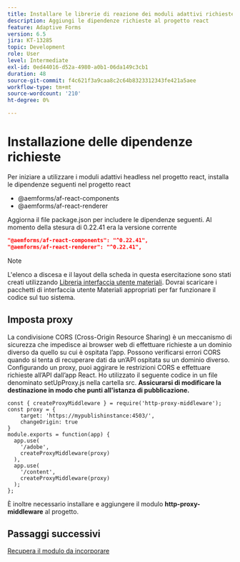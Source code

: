 ```yaml
---
title: Installare le librerie di reazione dei moduli adattivi richieste
description: Aggiungi le dipendenze richieste al progetto react
feature: Adaptive Forms
version: 6.5
jira: KT-13285
topic: Development
role: User
level: Intermediate
exl-id: 0ed44016-d52a-4980-a0b1-06da149c3cb1
duration: 48
source-git-commit: f4c621f3a9caa8c2c64b8323312343fe421a5aee
workflow-type: tm+mt
source-wordcount: '210'
ht-degree: 0%

---
```


# Installazione delle dipendenze richieste

Per iniziare a utilizzare i moduli adattivi headless nel progetto react, installa le dipendenze seguenti nel progetto react

* @aemforms/af-react-components
* @aemforms/af-react-renderer

Aggiorna il file package.json per includere le dipendenze seguenti. Al momento della stesura di 0.22.41 era la versione corrente

```json
"@aemforms/af-react-components": "^0.22.41",
"@aemforms/af-react-renderer": "^0.22.41",
```

>[!NOTE]
>
>L&#39;elenco a discesa e il layout della scheda in questa esercitazione sono stati creati utilizzando [Libreria interfaccia utente materiali](https://mui.com/). Dovrai scaricare i pacchetti di interfaccia utente Materiali appropriati per far funzionare il codice sul tuo sistema.

## Imposta proxy

La condivisione CORS (Cross-Origin Resource Sharing) è un meccanismo di sicurezza che impedisce ai browser web di effettuare richieste a un dominio diverso da quello su cui è ospitata l’app. Possono verificarsi errori CORS quando si tenta di recuperare dati da un’API ospitata su un dominio diverso. Configurando un proxy, puoi aggirare le restrizioni CORS e effettuare richieste all’API dall’app React. Ho utilizzato il seguente codice in un file denominato setUpProxy.js nella cartella src. **Assicurarsi di modificare la destinazione in modo che punti all&#39;istanza di pubblicazione.**

```
const { createProxyMiddleware } = require('http-proxy-middleware');
const proxy = {
    target: 'https://mypublishinstance:4503/',
    changeOrigin: true
}
module.exports = function(app) {
  app.use(
    '/adobe',
    createProxyMiddleware(proxy)
  ),
  app.use(
    '/content',
    createProxyMiddleware(proxy)
  );
};
```

È inoltre necessario installare e aggiungere il modulo **http-proxy-middleware** al progetto.

## Passaggi successivi

[Recupera il modulo da incorporare](./fetch-the-form.md)
